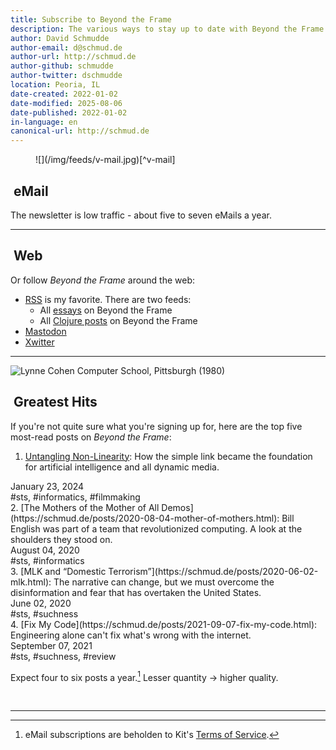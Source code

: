 ```yaml
---
title: Subscribe to Beyond the Frame
description: The various ways to stay up to date with Beyond the Frame
author: David Schmudde
author-email: d@schmud.de
author-url: http://schmud.de
author-github: schmudde
author-twitter: dschmudde
location: Peoria, IL
date-created: 2022-01-02
date-modified: 2025-08-06
date-published: 2022-01-02
in-language: en
canonical-url: http://schmud.de
---
```



<figure>
![](/img/feeds/v-mail.jpg)[^v-mail]<br /><span property="license" xmlns:cc="http://creativecommons.org/ns#" xmlns:dct="http://purl.org/dc/terms/"><a href="https://creativecommons.org/public-domain/" target="_blank" rel="license noopener noreferrer" class="no-tufte-underline"><i class="fab fa-creative-commons-pd-alt"></i></a></span>
</figure>

[^v-mail]: {-} *[V-Mail](https://www.loc.gov/pictures/item/2017696446/)* (Feb 1943): The image depicts "V-mail" which is being "inspected for flaws on an enlarging 'reader' at the Pentagon building, Washington, D.C. V-mail is available to and from the armed forces stationed outside the United States. It is only 1/65th the weight of ordinary mail and saves ninety-eight percent of the cargo space required for ordinary letters. 1,600 letters can be placed on a roll of film little larger than a pack of cigarettes."

## <span class="fas fa-envelope"></span>&nbsp;eMail

<p><script async data-uid="6bb8abca74" src="https://schmudde.ck.page/6bb8abca74/index.js"></script></p>

The newsletter is low traffic - about five to seven eMails a year.

---

## <span class="fas fa-globe"></span>&nbsp;Web

Or follow *Beyond the Frame* around the web:

- <i class="fas fa-rss"></i> <a href="/feed.rss">RSS</a> is my favorite. There are two feeds:
    - All <a href="/feed.rss">essays</a> on Beyond the Frame
    - All <a href="/btf-clojure-feed.rss">Clojure posts</a> on Beyond the Frame
- <i class="fab fa-mastodon"></i> [Mastodon](https://mastodon.social/@schmudde)
- <i class="fab fa-twitter"></i> [Xwitter](https://x.com/dschmudde)

---

![**Lynne Cohen** *Computer School, Pittsburgh* (1980)](/img/feeds/computer-lab.png)

## <span class="fa fa-pen"></span>&nbsp;Greatest Hits

If you're not quite sure what you're signing up for, here are the top five most-read posts on *Beyond the Frame*:

1. [Untangling Non-Linearity](https://schmud.de/posts/2024-01-23-untangling-non-linearity.html): How the simple link became the foundation for artificial intelligence and all dynamic media.
<div class="f5"><i class="fa fa-calendar mr2"></i>January 23, 2024</div>
<div class="f5"><i class="fa fa-tags mr2"></i> #sts, #informatics, #filmmaking</div>
2. [The Mothers of the Mother of All Demos](https://schmud.de/posts/2020-08-04-mother-of-mothers.html): Bill English was part of a team that revolutionized computing. A look at the shoulders they stood on.
<div class="f5"><i class="fa fa-calendar mr2"></i> August 04, 2020</div>
<div class="f5"><i class="fa fa-tags mr2"></i> #sts, #informatics</div>
3. [MLK and “Domestic Terrorism”](https://schmud.de/posts/2020-06-02-mlk.html): The narrative can change, but we must overcome the disinformation and fear that has overtaken the United States.
<div class="f5"><i class="fa fa-calendar mr2"></i> June 02, 2020</div>
<div class="f5"><i class="fa fa-tags mr2"></i> #sts, #suchness</div>
4. [Fix My Code](https://schmud.de/posts/2021-09-07-fix-my-code.html): Engineering alone can't fix what's wrong with the internet.
<div class="f5"><i class="fa fa-calendar mr2"></i> September 07, 2021</div>
<div class="f5"><i class="fa fa-tags mr2"></i> #sts, #suchness, #review</div>

Expect four to six posts a year.[^tos] Lesser quantity &rarr; higher quality.

[^tos]: eMail subscriptions are beholden to Kit's [Terms of Service](https://kit.com/terms).

<br />

---
